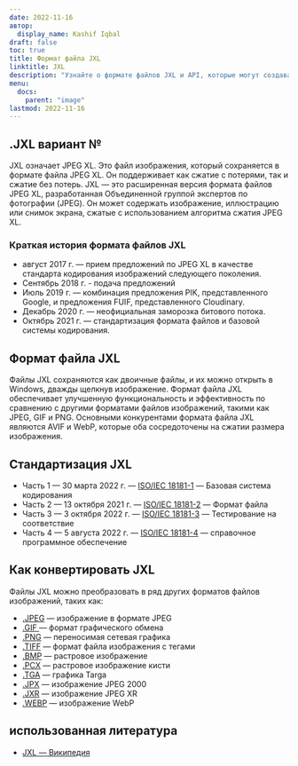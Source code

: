 ```yaml
---
date: 2022-11-16
автор:
  display_name: Kashif Iqbal
draft: false
toc: true
title: Формат файла JXL
linktitle: JXL
description: "Узнайте о формате файлов JXL и API, которые могут создавать и открывать файлы JXL."
menu:
  docs:
    parent: "image"
lastmod: 2022-11-16
---
```


## .JXL вариант №

JXL означает JPEG XL. Это файл изображения, который сохраняется в формате файла JPEG XL. Он поддерживает как сжатие с потерями, так и сжатие без потерь. JXL — это расширенная версия формата файлов JPEG XL, разработанная Объединенной группой экспертов по фотографии (JPEG). Он может содержать изображение, иллюстрацию или снимок экрана, сжатые с использованием алгоритма сжатия JPEG XL.

### Краткая история формата файлов JXL

* август 2017 г. — прием предложений по JPEG XL в качестве стандарта кодирования изображений следующего поколения.
* Сентябрь 2018 г. - подача предложений
* Июль 2019 г. — комбинация предложения PIK, представленного Google, и предложения FUIF, представленного Cloudinary.
* Декабрь 2020 г. — неофициальная заморозка битового потока.
* Октябрь 2021 г. — стандартизация формата файлов и базовой системы кодирования.

## Формат файла JXL

Файлы JXL сохраняются как двоичные файлы, и их можно открыть в Windows, дважды щелкнув изображение. Формат файла JXL обеспечивает улучшенную функциональность и эффективность по сравнению с другими форматами файлов изображений, такими как JPEG, GIF и PNG. Основными конкурентами формата файла JXL являются AVIF и WebP, которые оба сосредоточены на сжатии размера изображения.

## Стандартизация JXL

* Часть 1 — 30 марта 2022 г. — [ISO/IEC 18181-1](https://www.iso.org/standard/77977.html) — Базовая система кодирования
* Часть 2 — 13 октября 2021 г. — [ISO/IEC 18181-2](https://www.iso.org/standard/80617.html) — Формат файла
* Часть 3 — 3 октября 2022 г. — [ISO/IEC 18181-3](https://www.iso.org/standard/80618.html) — Тестирование на соответствие
* Часть 4 — 5 августа 2022 г. — [ISO/IEC 18181-4](https://www.iso.org/standard/80619.html) — справочное программное обеспечение

## Как конвертировать JXL

Файлы JXL можно преобразовать в ряд других форматов файлов изображений, таких как:

* [.JPEG](/ru/image/jpeg/) — изображение в формате JPEG
* [.GIF ](/ru/image/gif/) — формат графического обмена
* [.PNG](/ru/image/png/) — переносимая сетевая графика
* [.TIFF](/ru/image/tiff/) — формат файла изображения с тегами
* [.BMP](/ru/image/bmp/) — растровое изображение
* [.PCX](/ru/image/pcx/) — растровое изображение кисти
* [.TGA](/ru/image/tga/) — графика Targa
* [.JPX](/ru/image/jpx/) — изображение JPEG 2000
* [.JXR](/ru/image/jxr/) — изображение JPEG XR
* [.WEBP](/ru/image/webp/) — изображение WebP

## использованная литература

* [JXL — Википедия](https://en.wikipedia.org/wiki/JPEG_XL)

